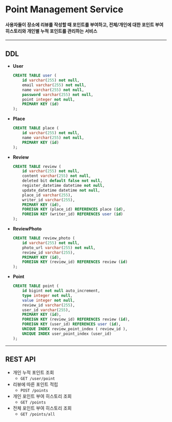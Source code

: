 # Point Management Service
#### 사용자들이 장소에 리뷰를 작성할 때 포인트를 부여하고, 전체/개인에 대한 포인트 부여 히스토리와 개인별 누적 포인트를 관리하는 서비스

---

## DDL
- **User**
    ```sql
    CREATE TABLE user (
        id varchar(255) not null,
        email varchar(255) not null,
        name varchar(255) not null,
        password varchar(255) not null,
        point integer not null,
        PRIMARY KEY (id)
    );
    ```
- **Place**
    ```sql
    CREATE TABLE place (
        id varchar(255) not null,
        name varchar(255) not null,
        PRIMARY KEY (id)
    );
    ```
- **Review**
    ```sql
    CREATE TABLE review (
        id varchar(255) not null,
        content varchar(255) not null,
        deleted bit default false not null,
        register_datetime datetime not null,
        update_datetime datetime not null,
        place_id varchar(255),
        writer_id varchar(255),
        PRIMARY KEY (id),
        FOREIGN KEY (place_id) REFERENCES place (id),
        FOREIGN KEY (writer_id) REFERENCES user (id)
    );
    ```
- **ReviewPhoto**
    ```sql
    CREATE TABLE review_photo (
        id varchar(255) not null,
        photo_url varchar(255) not null,
        review_id varchar(255),
        PRIMARY KEY (id),
        FOREIGN KEY (review_id) REFERENCES review (id)
    );
    ```
- **Point**
    ```sql
    CREATE TABLE point (
        id bigint not null auto_increment,
        type integer not null,
        value integer not null,
        review_id varchar(255),
        user_id varchar(255),
        PRIMARY KEY (id),
        FOREIGN KEY (review_id) REFERENCES review (id),
        FOREIGN KEY (user_id) REFERENCES user (id),
        UNIQUE INDEX review_point_index ( review_id ),
        UNIQUE INDEX user_point_index (user_id)
    );
    ```

---

## REST API
- 개인 누적 포인트 조회
    - ```GET /user/point```
- 리뷰에 따른 포인트 적립
    - ```POST /points```
- 개인 포인트 부여 히스토리 조회
    - ```GET /points```
- 전체 포인트 부여 히스토리 조회
    - ```GET /points/all```